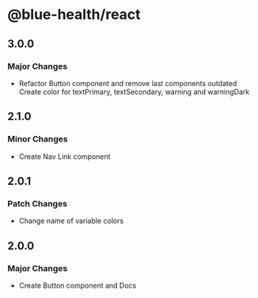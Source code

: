 # @blue-health/react

## 3.0.0

### Major Changes

- Refactor Button component and remove last components outdated
  Create color for textPrimary, textSecondary, warning and warningDark

## 2.1.0

### Minor Changes

- Create Nav Link component

## 2.0.1

### Patch Changes

- Change name of variable colors

## 2.0.0

### Major Changes

- Create Button component and Docs
